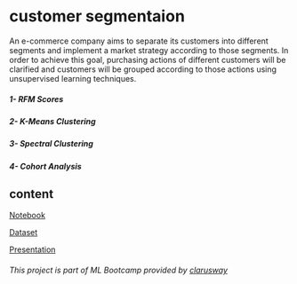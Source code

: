 # customer segmentaion


An e-commerce company aims to separate its customers into different segments and implement a market strategy according to those segments. In order to achieve this goal, 
purchasing actions of different customers will be clarified and customers will be grouped according to those actions using unsupervised learning techniques.

##### 1- RFM Scores

##### 2- K-Means Clustering

##### 3- Spectral Clustering

##### 4- Cohort Analysis


## content 

[Notebook](https://github.com/Rawanawh/customer-segmentaion/blob/main/src/Customer_Segmentation_V10%20(1).ipynb)

[Dataset](https://github.com/Rawanawh/customer-segmentaion/blob/main/data/Online%20Retail.xlsx)

[Presentation](https://github.com/Rawanawh/customer-segmentaion/blob/main/customer-segmentation-presentation.mp4)


###### This project is part of ML Bootcamp provided by [clarusway](https://github.com/clarusway)
